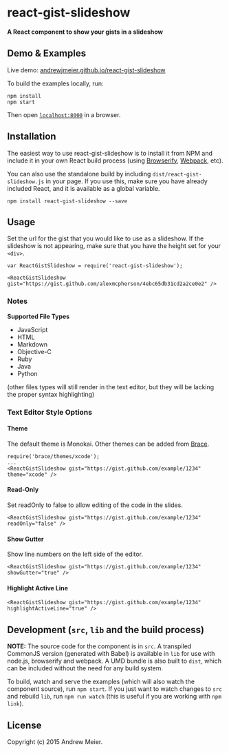 # react-gist-slideshow

__A React component to show your gists in a slideshow__


## Demo & Examples

Live demo: [andrewjmeier.github.io/react-gist-slideshow](http://andrewjmeier.github.io/react-gist-slideshow/)

To build the examples locally, run:

```
npm install
npm start
```

Then open [`localhost:8000`](http://localhost:8000) in a browser.


## Installation

The easiest way to use react-gist-slideshow is to install it from NPM and include it in your own React build process (using [Browserify](http://browserify.org), [Webpack](http://webpack.github.io/), etc).

You can also use the standalone build by including `dist/react-gist-slideshow.js` in your page. If you use this, make sure you have already included React, and it is available as a global variable.

```
npm install react-gist-slideshow --save
```


## Usage

Set the url for the gist that you would like to use as a slideshow. If the slideshow is not appearing, make sure that you have the height set for your `<div>`.  

```
var ReactGistSlideshow = require('react-gist-slideshow');

<ReactGistSlideshow gist="https://gist.github.com/alexmcpherson/4ebc65db31cd2a2ce0e2" />
```

### Notes

__Supported File Types__

* JavaScript
* HTML
* Markdown
* Objective-C
* Ruby
* Java
* Python

(other files types will still render in the text editor, but they will be lacking the proper syntax highlighting)

### Text Editor Style Options

#### Theme

The default theme is Monokai. Other themes can be added from [Brace](https://github.com/thlorenz/brace/tree/master/theme).  

```
require('brace/themes/xcode');
...
<ReactGistSlideshow gist="https://gist.github.com/example/1234" theme="xcode" />
```

#### Read-Only

Set readOnly to false to allow editing of the code in the slides. 

```
<ReactGistSlideshow gist="https://gist.github.com/example/1234" readOnly="false" />
```

#### Show Gutter

Show line numbers on the left side of the editor. 

```
<ReactGistSlideshow gist="https://gist.github.com/example/1234" showGutter="true" />
```

#### Highlight Active Line

```
<ReactGistSlideshow gist="https://gist.github.com/example/1234" highlightActiveLine="true" />
```

## Development (`src`, `lib` and the build process)

**NOTE:** The source code for the component is in `src`. A transpiled CommonJS version (generated with Babel) is available in `lib` for use with node.js, browserify and webpack. A UMD bundle is also built to `dist`, which can be included without the need for any build system.

To build, watch and serve the examples (which will also watch the component source), run `npm start`. If you just want to watch changes to `src` and rebuild `lib`, run `npm run watch` (this is useful if you are working with `npm link`).

## License

Copyright (c) 2015 Andrew Meier.

